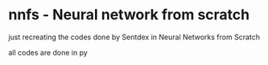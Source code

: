 # nnfs - Neural network from scratch
just recreating the codes done by Sentdex in Neural Networks from Scratch

all codes are done in py 
